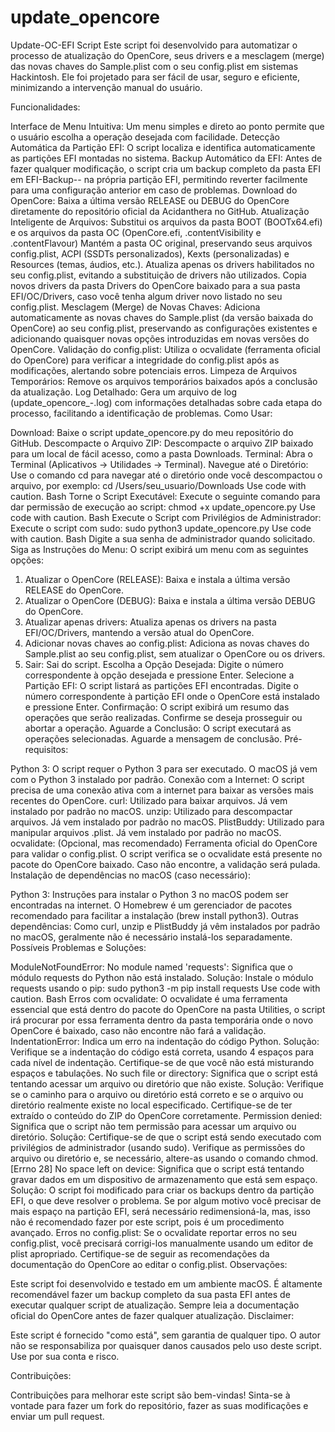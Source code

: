 # update_opencore

Update-OC-EFI Script
Este script foi desenvolvido para automatizar o processo de atualização do OpenCore, seus drivers e a mesclagem (merge) das novas chaves do Sample.plist com o seu config.plist em sistemas Hackintosh. Ele foi projetado para ser fácil de usar, seguro e eficiente, minimizando a intervenção manual do usuário.

Funcionalidades:

Interface de Menu Intuitiva: Um menu simples e direto ao ponto permite que o usuário escolha a operação desejada com facilidade.
Detecção Automática da Partição EFI: O script localiza e identifica automaticamente as partições EFI montadas no sistema.
Backup Automático da EFI: Antes de fazer qualquer modificação, o script cria um backup completo da pasta EFI em EFI-Backup-<data>-<hora> na própria partição EFI, permitindo reverter facilmente para uma configuração anterior em caso de problemas.
Download do OpenCore: Baixa a última versão RELEASE ou DEBUG do OpenCore diretamente do repositório oficial da Acidanthera no GitHub.
Atualização Inteligente de Arquivos:
Substitui os arquivos da pasta BOOT (BOOTx64.efi) e os arquivos da pasta OC (OpenCore.efi, .contentVisibility e .contentFlavour)
Mantém a pasta OC original, preservando seus arquivos config.plist, ACPI (SSDTs personalizados), Kexts (personalizadas) e Resources (temas, áudios, etc.).
Atualiza apenas os drivers habilitados no seu config.plist, evitando a substituição de drivers não utilizados.
Copia novos drivers da pasta Drivers do OpenCore baixado para a sua pasta EFI/OC/Drivers, caso você tenha algum driver novo listado no seu config.plist.
Mesclagem (Merge) de Novas Chaves: Adiciona automaticamente as novas chaves do Sample.plist (da versão baixada do OpenCore) ao seu config.plist, preservando as configurações existentes e adicionando quaisquer novas opções introduzidas em novas versões do OpenCore.
Validação do config.plist: Utiliza o ocvalidate (ferramenta oficial do OpenCore) para verificar a integridade do config.plist após as modificações, alertando sobre potenciais erros.
Limpeza de Arquivos Temporários: Remove os arquivos temporários baixados após a conclusão da atualização.
Log Detalhado: Gera um arquivo de log (update_opencore_<data>-<hora>.log) com informações detalhadas sobre cada etapa do processo, facilitando a identificação de problemas.
Como Usar:

Download: Baixe o script update_opencore.py do meu repositório do GitHub.
Descompacte o Arquivo ZIP: Descompacte o arquivo ZIP baixado para um local de fácil acesso, como a pasta Downloads.
Terminal: Abra o Terminal (Aplicativos -> Utilidades -> Terminal).
Navegue até o Diretório: Use o comando cd para navegar até o diretório onde você descompactou o arquivo, por exemplo:
cd /Users/seu_usuario/Downloads
Use code with caution.
Bash
Torne o Script Executável: Execute o seguinte comando para dar permissão de execução ao script:
chmod +x update_opencore.py
Use code with caution.
Bash
Execute o Script com Privilégios de Administrador: Execute o script com sudo:
sudo python3 update_opencore.py
Use code with caution.
Bash
Digite a sua senha de administrador quando solicitado.
Siga as Instruções do Menu: O script exibirá um menu com as seguintes opções:
1. Atualizar o OpenCore (RELEASE): Baixa e instala a última versão RELEASE do OpenCore.
2. Atualizar o OpenCore (DEBUG): Baixa e instala a última versão DEBUG do OpenCore.
3. Atualizar apenas drivers: Atualiza apenas os drivers na pasta EFI/OC/Drivers, mantendo a versão atual do OpenCore.
4. Adicionar novas chaves ao config.plist: Adiciona as novas chaves do Sample.plist ao seu config.plist, sem atualizar o OpenCore ou os drivers.
5. Sair: Sai do script.
Escolha a Opção Desejada: Digite o número correspondente à opção desejada e pressione Enter.
Selecione a Partição EFI: O script listará as partições EFI encontradas. Digite o número correspondente à partição EFI onde o OpenCore está instalado e pressione Enter.
Confirmação: O script exibirá um resumo das operações que serão realizadas. Confirme se deseja prosseguir ou abortar a operação.
Aguarde a Conclusão: O script executará as operações selecionadas. Aguarde a mensagem de conclusão.
Pré-requisitos:

Python 3: O script requer o Python 3 para ser executado. O macOS já vem com o Python 3 instalado por padrão.
Conexão com a Internet: O script precisa de uma conexão ativa com a internet para baixar as versões mais recentes do OpenCore.
curl: Utilizado para baixar arquivos. Já vem instalado por padrão no macOS.
unzip: Utilizado para descompactar arquivos. Já vem instalado por padrão no macOS.
PlistBuddy: Utilizado para manipular arquivos .plist. Já vem instalado por padrão no macOS.
ocvalidate: (Opcional, mas recomendado) Ferramenta oficial do OpenCore para validar o config.plist. O script verifica se o ocvalidate está presente no pacote do OpenCore baixado. Caso não encontre, a validação será pulada.
Instalação de dependências no macOS (caso necessário):

Python 3:
Instruções para instalar o Python 3 no macOS podem ser encontradas na internet. O Homebrew é um gerenciador de pacotes recomendado para facilitar a instalação (brew install python3).
Outras dependências: Como curl, unzip e PlistBuddy já vêm instalados por padrão no macOS, geralmente não é necessário instalá-los separadamente.
Possíveis Problemas e Soluções:

ModuleNotFoundError: No module named 'requests': Significa que o módulo requests do Python não está instalado.
Solução: Instale o módulo requests usando o pip:
sudo python3 -m pip install requests
Use code with caution.
Bash
Erros com ocvalidate: O ocvalidate é uma ferramenta essencial que está dentro do pacote do OpenCore na pasta Utilities, o script irá procurar por essa ferramenta dentro da pasta temporária onde o novo OpenCore é baixado, caso não encontre não fará a validação.
IndentationError: Indica um erro na indentação do código Python.
Solução: Verifique se a indentação do código está correta, usando 4 espaços para cada nível de indentação. Certifique-se de que você não está misturando espaços e tabulações.
No such file or directory: Significa que o script está tentando acessar um arquivo ou diretório que não existe.
Solução: Verifique se o caminho para o arquivo ou diretório está correto e se o arquivo ou diretório realmente existe no local especificado. Certifique-se de ter extraído o conteúdo do ZIP do OpenCore corretamente.
Permission denied: Significa que o script não tem permissão para acessar um arquivo ou diretório.
Solução: Certifique-se de que o script está sendo executado com privilégios de administrador (usando sudo). Verifique as permissões do arquivo ou diretório e, se necessário, altere-as usando o comando chmod.
[Errno 28] No space left on device: Significa que o script está tentando gravar dados em um dispositivo de armazenamento que está sem espaço.
Solução: O script foi modificado para criar os backups dentro da partição EFI, o que deve resolver o problema. Se por algum motivo você precisar de mais espaço na partição EFI, será necessário redimensioná-la, mas, isso não é recomendado fazer por este script, pois é um procedimento avançado.
Erros no config.plist: Se o ocvalidate reportar erros no seu config.plist, você precisará corrigi-los manualmente usando um editor de plist apropriado. Certifique-se de seguir as recomendações da documentação do OpenCore ao editar o config.plist.
Observações:

Este script foi desenvolvido e testado em um ambiente macOS.
É altamente recomendável fazer um backup completo da sua pasta EFI antes de executar qualquer script de atualização.
Sempre leia a documentação oficial do OpenCore antes de fazer qualquer atualização.
Disclaimer:

Este script é fornecido "como está", sem garantia de qualquer tipo. O autor não se responsabiliza por quaisquer danos causados pelo uso deste script. Use por sua conta e risco.

Contribuições:

Contribuições para melhorar este script são bem-vindas! Sinta-se à vontade para fazer um fork do repositório, fazer as suas modificações e enviar um pull request.
